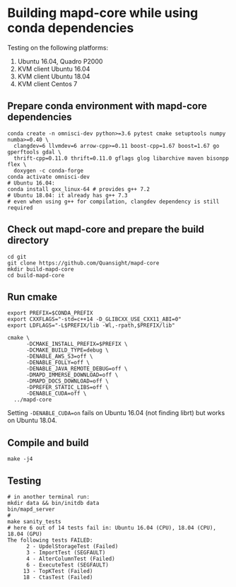 
# Building mapd-core while using conda dependencies

Testing on the following platforms:

1. Ubuntu 16.04, Quadro P2000
2. KVM client Ubuntu 16.04
3. KVM client Ubuntu 18.04
4. KVM client Centos 7

## Prepare conda environment with mapd-core dependencies

```
conda create -n omnisci-dev python>=3.6 pytest cmake setuptools numpy numba>=0.40 \
  clangdev=6 llvmdev=6 arrow-cpp>=0.11 boost-cpp=1.67 boost=1.67 go gperftools gdal \
  thrift-cpp=0.11.0 thrift=0.11.0 gflags glog libarchive maven bisonpp flex \
  doxygen -c conda-forge
conda activate omnisci-dev
# Ubuntu 16.04:
conda install gxx_linux-64 # provides g++ 7.2
# Ubuntu 18.04: it already has g++ 7.3
# even when using g++ for compilation, clangdev dependency is still required
```

## Check out mapd-core and prepare the build directory

```
cd git
git clone https://github.com/Quansight/mapd-core
mkdir build-mapd-core
cd build-mapd-core
```

## Run cmake

```
export PREFIX=$CONDA_PREFIX
export CXXFLAGS="-std=c++14 -D_GLIBCXX_USE_CXX11_ABI=0"
export LDFLAGS="-L$PREFIX/lib -Wl,-rpath,$PREFIX/lib"

cmake \
      -DCMAKE_INSTALL_PREFIX=$PREFIX \
      -DCMAKE_BUILD_TYPE=debug \
      -DENABLE_AWS_S3=off \
      -DENABLE_FOLLY=off \
      -DENABLE_JAVA_REMOTE_DEBUG=off \
      -DMAPD_IMMERSE_DOWNLOAD=off \
      -DMAPD_DOCS_DOWNLOAD=off \
      -DPREFER_STATIC_LIBS=off \
      -DENABLE_CUDA=off \
  ../mapd-core
```

Setting `-DENABLE_CUDA=on` fails on Ubuntu 16.04 (not finding librt) but works on Ubuntu 18.04.

## Compile and build

```
make -j4
```

## Testing

```
# in another terminal run:
mkdir data && bin/initdb data
bin/mapd_server
#
make sanity_tests
# here 6 out of 14 tests fail in: Ubuntu 16.04 (CPU), 18.04 (CPU), 18.04 (GPU)
The following tests FAILED:
	  2 - UpdelStorageTest (Failed)
	  3 - ImportTest (SEGFAULT)
	  4 - AlterColumnTest (Failed)
	  6 - ExecuteTest (SEGFAULT)
	 13 - TopKTest (Failed)
	 18 - CtasTest (Failed)
```
